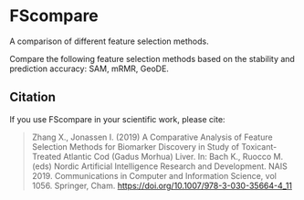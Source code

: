 # FScompare
A comparison of different feature selection methods.

Compare the following feature selection methods based on the stability and prediction accuracy: SAM, mRMR, GeoDE.

## Citation
If you use FScompare in your scientific work, please cite:
> Zhang X., Jonassen I. (2019) A Comparative Analysis of Feature Selection Methods for Biomarker Discovery in Study of Toxicant-Treated Atlantic Cod (Gadus Morhua) Liver. In: Bach K., Ruocco M. (eds) Nordic Artificial Intelligence Research and Development. NAIS 2019. Communications in Computer and Information Science, vol 1056. Springer, Cham. https://doi.org/10.1007/978-3-030-35664-4_11
